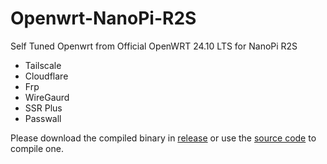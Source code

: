 # Openwrt-NanoPi-R2S

Self Tuned Openwrt from Official OpenWRT 24.10 LTS for NanoPi R2S

- Tailscale
- Cloudflare
- Frp
- WireGaurd
- SSR Plus
- Passwall

Please download the compiled binary in [release](https://github.com/iamNCJ/Openwrt-NanoPi-R2S/releases) or use the [source code]((https://github.com/iamNCJ/openwrt-24.10.1)) to compile one.
